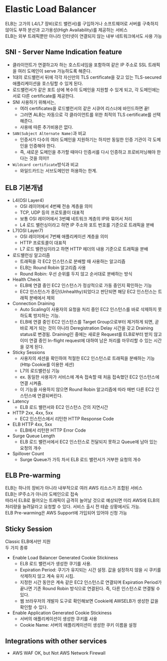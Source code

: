 Elastic Load Balancer
===

ELB는 고가의 L4/L7 장비(로드 밸런서)를 구입하거나 소프트웨어로 서버를 구축하지 않아도 부하 분산과 고가용성(High Availability)를 제공하는 서비스  
ELB는 외부 트래픽뿐만 아니라 인터넷이 연결되지 않는 내부 네트워크에서도 사용 가능  

## SNI - Server Name Indication feature
- 클라이언트가 연결하고자 하는 호스트네임을 포함하여 같은 IP 주소로 SSL 트래픽을 여러 도메인이 serve 가능하도록 해준다.
- 1대의 로드밸런서 뒤에 각각 자신만의 TLS certificate을 갖고 있는 TLS-secured 애플리케이션을 호스팅할 수 있게 된다.
- 로드밸런서가 같은 포트 상에 복수의 도메인을 지원할 수 있게 되고, 각 도메인에는 서로 다른 certificate를 제공한다.
- SNI 사용하기 위해서는,
  - 여러 certificates을 로드밸런서의 같은 시큐어 리스너에 바인드하면 끝!
  - 그러면 ALB는 자동으로 각 클라이언트를 위한 최적의 TLS certificate를 선택해준다.
  - 사용에 따른 추가비용은 없다.
- `SAN(Subject Alternate Name)`과 비교
  - 인증서가 다수의 여러 도메인을 지원하기는 하지만 동일한 인증 기관이 각 도메인을 인증해야 한다.
  - 즉, 새로운 도메인을 추가할 때마다 인증서를 다시 인증하고 프로비저닝해야 한다는 것을 의미!!
- `Wildcard certificate`방식과 비교
  - 와일드카드는 서브도메인만 허용하는 한계.

## ELB 기본개념
- L4(OSI Layer4)
    - OSI 레이어에서 4번째 전송 계층을 의미
    - TCP, UDP 등의 프로토콜이 대표적
    - 보통 OSI 레이어에서 3번쨰 네트워크 계층의 IP와 묶어서 처리
    - L4 로드 밸런싱이라고 하면 IP 주소와 포트 번호를 기준으로 트래픽을 분배
- L7(OSI Layer7)
    - OSI 레이어에서 7번째 애플리케이션 계층을 의미
    - HTTP 프로토콜이 대표적
    - L7 로드 밸런싱이라고 하면 HTTP 헤더의 내용 기준으로 트래픽을 분배
- 로드밸런싱 알고리즘
    - 트래픽을 각 EC2 인스턴스로 분배할 때 사용하는 알고리즘
    - ELB는 Round Robin 알고리즘 사용
    - Round Robin: 우선 순위를 두지 않고 순서대로 분배하는 방식
- Health Check
    - ELB에 연결 중인 EC2 인스턴스가 정상적으로 가동 중인지 확인하는 기능
    - EC2 인스턴스가 중단(Unhealthy)되었다고 판단되면 해당 EC2 인스턴스는 트래픽 분배에서 제외
- Connection Draining
    - Auto Scaling이 사용자의 요청을 처리 중인 EC2 인스턴스를 바로 삭제하지 못하도록 방지하는 기능.
    - ELB에 연결 중인 EC2 인스턴스를 Target Group으로부터 제거하게 되면, 곧바로 제거 되는 것이 아니라 Deregistration Delay 시간을 갖고 Draining status로 변경됨. Draining인 중에는 새로운 Request를 ELB로부터 받지 않고 이미 연결 중인 In-flight request에 대하여 남은 처리를 마무리할 수 있는 시간을 갖게 된다.
- Sticky Sessions
    - 사용자의 세션을 확인하여 적절한 EC2 인스턴스로 트래픽을 분배하는 기능(Http Cookie를 이용한 세션)
    - L7의 로드밸런싱 기능
    - ex. 동일한 사용자가 서비스에 계속 접속할 때 처음 접속했던 EC2 인스턴스에 연결 시켜줌.
    - 이 기능을 사용하지 않으면 Round Robin 알고리즘에 따라 매번 다른 EC2 인스턴스에 연결되버린다.
- Latency
    - ELB 로드 밸런서와 EC2 인스턴스 간의 지연시간
- HTTP 2xx, 4xx, 5xx
    - EC2 인스턴스에서 리턴한 HTTP Response Code
- ELB HTTP 4xx, 5xx
    - ELB에서 리턴한 HTTP Error Code
- Surge Queue Length
    - ELB 로드 밸런서에서 EC2 인스턴스로 전달되지 못하고 Queue에 남아 있는 요청의 개수
- Spillover Count
    - Surge Queue가 가득 차서 ELB 로드 밸런서가 거부한 요청의 개수

## ELB Pre-warming
ELB는 하나의 장비가 아니라 내부적으로 여러 AWS 리소스가 조합된 서비스  
ELB는 IP주소가 아니라 도메인으로 접속  
따라서 ELB로 들어오는 트래픽이 급격히 늘어날 것으로 예상되면 미리 AWS에 ELB의 처리량을 늘려달라고 요청할 수 있다. 서비스 출시 전 테슽 상황에서도 가능.  
ELB Pre-warming은 AWS Support에 가입되어 있어야 신청 가능  

## Sticky Session
Classic ELB에서만 지원  
두 가지 종류
- Enable Load Balancer Generated Cookie Stickiness
    - ELB 로드 밸런서가 생성한 쿠기를 사용.
    - Expiration Period: 쿠기가 유지되는 시간 설정. 값을 설정하지 않을 시 쿠키를 삭제하지 않고 계속 유지 시킴.
    - 지정한 시간 동안은 계속 같은 EC2 인스턴스로 연결되며 Expiration Period가 끝나면 기존 Round Robin 방식으로 연결된다. 즉, 다른 인스턴스로 연결될 수 있다.
    - 웹 브라우저의 개발자 도구로 확인해보면 Cookie에 AWSELB가 생성한 값을 확인할 수 있다.
- Enable Application Generated Cookie Stickiness
    - 서버의 애플리케이션이 생성한 쿠키를 사용
    - Cookie Name: 서버의 애플리케이션이 생성한 쿠키 이름을 설정

## Integrations with other services
- AWS WAF OK, but Not AWS Network Firewall